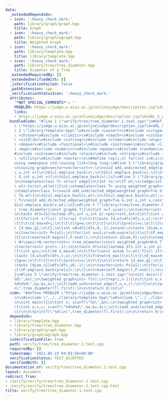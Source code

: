 ```yaml
---
data:
  _extendedDependsOn:
  - icon: ':heavy_check_mark:'
    path: library/graph/graph.hpp
    title: Graph
  - icon: ':heavy_check_mark:'
    path: library/graph/wgraph.hpp
    title: Weighted Graph
  - icon: ':heavy_check_mark:'
    path: library/template.hpp
    title: library/template.hpp
  - icon: ':heavy_check_mark:'
    path: library/tree/tree_diameter.hpp
    title: Diameter of a Tree
  _extendedRequiredBy: []
  _extendedVerifiedWith: []
  _isVerificationFailed: false
  _pathExtension: cpp
  _verificationStatusIcon: ':heavy_check_mark:'
  attributes:
    '*NOT_SPECIAL_COMMENTS*': ''
    PROBLEM: https://judge.u-aizu.ac.jp/onlinejudge/description.jsp?id=GRL_5_A
    links:
    - https://judge.u-aizu.ac.jp/onlinejudge/description.jsp?id=GRL_5_A
  bundledCode: "#line 1 \"verify/tree/tree_diameter.1.test.cpp\"\n#define PROBLEM\
    \ \"https://judge.u-aizu.ac.jp/onlinejudge/description.jsp?id=GRL_5_A\"\n\n#line\
    \ 2 \"library/template.hpp\"\n#include <cassert>\n#include <cctype>\n#include\
    \ <chrono>\n#include <climits>\n#include <cmath>\n#include <cstdio>\n#include\
    \ <cstdlib>\n#include <cstring>\n#include <ctime>\n#include <algorithm>\n#include\
    \ <deque>\n#include <functional>\n#include <iostream>\n#include <limits>\n#include\
    \ <map>\n#include <numeric>\n#include <queue>\n#include <random>\n#include <set>\n\
    #include <sstream>\n#include <stack>\n#include <string>\n#include <tuple>\n#include\
    \ <utility>\n#include <vector>\n\n#define rep(i,n) for(int i=0;i<(n);i++)\n\n\
    using namespace std;\nusing lint=long long;\n#line 3 \"library/graph/graph.hpp\"\
    \n\nusing graph=vector<vector<int>>;\n\nvoid add_undirected_edge(graph& G,int\
    \ u,int v){\n\tG[u].emplace_back(v);\n\tG[v].emplace_back(u);\n}\n\nvoid add_directed_edge(graph&\
    \ G,int u,int v){\n\tG[u].emplace_back(v);\n}\n#line 3 \"library/graph/wgraph.hpp\"\
    \n\ntemplate<class T> struct edge{\n\tint to;\n\tT wt;\n\tedge(int to,const T&\
    \ wt):to(to),wt(wt){}\n};\ntemplate<class T> using weighted_graph=vector<vector<edge<T>>>;\n\
    \ntemplate<class T>\nvoid add_undirected_edge(weighted_graph<T>& G,int u,int v,const\
    \ T& wt){\n\tG[u].emplace_back(v,wt);\n\tG[v].emplace_back(u,wt);\n}\n\ntemplate<class\
    \ T>\nvoid add_directed_edge(weighted_graph<T>& G,int u,int v,const T& wt){\n\t\
    G[u].emplace_back(v,wt);\n}\n#line 5 \"library/tree/tree_diameter.hpp\"\n\npair<int,vector<int>>\
    \ tree_diameter(const graph& T){\n\tint n=T.size();\n\tvector<int> pre(n,-1);\n\
    \n\tauto dfs=[&](auto&& dfs,int u,int p)->pair<int,int>{\n\t\tint g=u,d_max=0;\n\
    \t\tfor(int v:T[u]) if(v!=p) {\n\t\t\tauto [d,w]=dfs(dfs,v,u);\n\t\t\tif(d+1>d_max){\n\
    \t\t\t\td_max=d+1;\n\t\t\t\tg=w;\n\t\t\t}\n\t\t\tpre[v]=u;\n\t\t}\n\t\treturn\
    \ {d_max,g};\n\t};\n\tint u0=dfs(dfs,0,-1).second;\n\tauto [diam,u1]=dfs(dfs,u0,-1);\n\
    \n\tvector<int> P={u1};\n\tfor(int u=u1;u!=u0;u=pre[u]){\n\t\tP.emplace_back(pre[u]);\n\
    \t}\n\treverse(P.begin(),P.end());\n\n\treturn {diam,P};\n}\n\ntemplate<class\
    \ W>\npair<W,vector<int>> tree_diameter(const weighted_graph<W>& T){\n\tint n=T.size();\n\
    \tvector<int> pre(n,-1);\n\n\tauto dfs=[&](auto&& dfs,int u,int p)->pair<W,int>{\n\
    \t\tint g=u;\n\t\tW d_max=0;\n\t\tfor(const auto& [v,wt]:T[u]) if(v!=p) {\n\t\t\
    \tauto [d,w]=dfs(dfs,v,u);\n\t\t\tif(d+wt>d_max){\n\t\t\t\td_max=d+wt;\n\t\t\t\
    \tg=w;\n\t\t\t}\n\t\t\tpre[v]=u;\n\t\t}\n\t\treturn {d_max,g};\n\t};\n\tint u0=dfs(dfs,0,-1).second;\n\
    \tauto [diam,u1]=dfs(dfs,u0,-1);\n\n\tvector<int> P={u1};\n\tfor(int u=u1;u!=u0;u=pre[u]){\n\
    \t\tP.emplace_back(pre[u]);\n\t}\n\treverse(P.begin(),P.end());\n\n\treturn {diam,P};\n\
    }\n#line 5 \"verify/tree/tree_diameter.1.test.cpp\"\n\nint main(){\n\tint n; scanf(\"\
    %d\",&n);\n\tweighted_graph<int> T(n);\n\trep(i,n-1){\n\t\tint u,v,c; scanf(\"\
    %d%d%d\",&u,&v,&c);\n\t\tadd_undirected_edge(T,u,v,c);\n\t}\n\n\tprintf(\"%d\\\
    n\",tree_diameter(T).first);\n\n\treturn 0;\n}\n"
  code: "#define PROBLEM \"https://judge.u-aizu.ac.jp/onlinejudge/description.jsp?id=GRL_5_A\"\
    \n\n#include \"../../library/template.hpp\"\n#include \"../../library/tree/tree_diameter.hpp\"\
    \n\nint main(){\n\tint n; scanf(\"%d\",&n);\n\tweighted_graph<int> T(n);\n\trep(i,n-1){\n\
    \t\tint u,v,c; scanf(\"%d%d%d\",&u,&v,&c);\n\t\tadd_undirected_edge(T,u,v,c);\n\
    \t}\n\n\tprintf(\"%d\\n\",tree_diameter(T).first);\n\n\treturn 0;\n}\n"
  dependsOn:
  - library/template.hpp
  - library/tree/tree_diameter.hpp
  - library/graph/graph.hpp
  - library/graph/wgraph.hpp
  isVerificationFile: true
  path: verify/tree/tree_diameter.1.test.cpp
  requiredBy: []
  timestamp: '2021-05-23 04:03:50+09:00'
  verificationStatus: TEST_ACCEPTED
  verifiedWith: []
documentation_of: verify/tree/tree_diameter.1.test.cpp
layout: document
redirect_from:
- /verify/verify/tree/tree_diameter.1.test.cpp
- /verify/verify/tree/tree_diameter.1.test.cpp.html
title: verify/tree/tree_diameter.1.test.cpp
---
```

